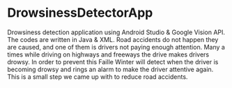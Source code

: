# DrowsinessDetectorApp
Drowsiness detection application using Android Studio &amp; Google Vision API. The codes are written in Java &amp; XML.
Road accidents do not happen they are caused, and one of them is drivers not paying enough attention. Many a times while driving on highways and freeways the drive makes drivers drowsy. In order to prevent this Faille Winter will detect when the driver is becoming drowsy and rings an alarm to make the driver attentive again. This is a small step we came up with to reduce road accidents.
